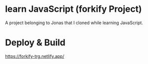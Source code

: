 # learn JavaScript (forkify Project)

A project belonging to Jonas that I cloned while learning JavaScript.

# Deploy & Build
https://forkify-trg.netlify.app/
